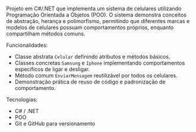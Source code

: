 Projeto em C#/.NET que implementa um sistema de celulares utilizando Programação Orientada a Objetos (POO). 
O sistema demonstra conceitos de abstração, herança e polimorfismo, permitindo que diferentes marcas e modelos de celulares possuam comportamentos próprios, enquanto compartilham métodos comuns.

Funcionalidades:
- Classe abstrata `Celular` definindo atributos e métodos básicos.
- Classes concretas `Samsung` e `Iphone` implementando comportamentos específicos de ligar e desligar.
- Método comum `EnviarMensagem` reutilizável por todos os celulares.
- Demonstração prática de reuso de código e padronização de comportamento.

Tecnologias:
- C# / .NET
- POO
- Git e GitHub para versionamento

